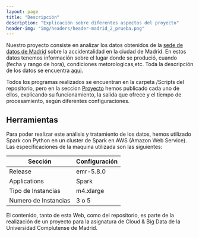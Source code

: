 ```yaml
---
layout: page
title: "Descripción"
description: "Explicación sobre diferentes aspectos del proyecto"
header-img: "img/headers/header-madrid_2_prueba.png"
---
```


Nuestro proyecto consiste en analizar los datos obtenidos de la [sede de datos de Madrid][1] sobre la accidentalidad en la ciudad de Madrid. En estos datos tenemos información sobre el lugar donde se produció, cuando (fecha y rango de hora), condiciones metorologicas,etc. Toda la descripción de los datos se encuentra [aqui][2].

Todos los programas realizados se encuentran en la carpeta /Scripts del repositorio, pero en la seccion [Proyecto][3] hemos publicado cada uno de ellos, explicando su funcionamiento, la salida que ofrece y el tiempo de procesamiento, según diferentes configuraciones. 

## Herramientas
Para poder realizar este análisis y tratamiento de los datos, hemos utilizado Spark con Python en un cluster de Spark en AWS (Amazon Web Service).
Las especificaciones de la maquina utilizada son las siguientes:

Sección | Configuración
|---------|:----------|
Release   | emr-5.8.0
Applications    | Spark
Tipo de Instancias  | m4.xlarge
Numero de Instancias  | 3 o 5


El contenido, tanto de esta Web, como del repositorio, es parte de la realización de un proyecto para la asignatura de Cloud & Big Data de la Universidad Complutense de Madrid.
	









[1]:https://datos.madrid.es/portal/site/egob/menuitem.c05c1f754a33a9fbe4b2e4b284f1a5a0/?vgnextoid=7c2843010d9c3610VgnVCM2000001f4a900aRCRD&vgnextchannel=374512b9ace9f310VgnVCM100000171f5a0aRCRD&vgnextfmt=default
[2]:https://datos.madrid.es/FWProjects/egob/Catalogo/Seguridad/Ficheros/Documento_estructura_accidentes_trafico_v1.pdf
[3]:https://artuyero.github.io/Cloud_BigData_UCM//projects/project1/
